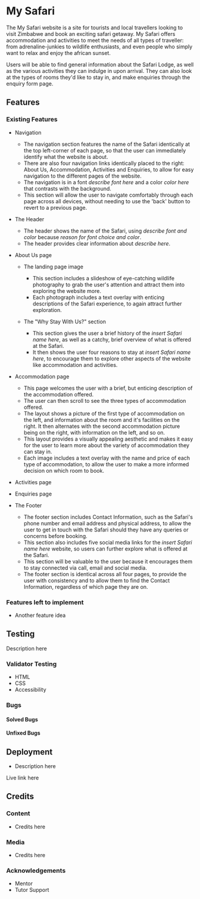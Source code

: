 # My Safari 

The My Safari website is a site for tourists and local travellers looking to visit Zimbabwe and book an exciting safari getaway. My Safari offers accommodation and activities to meet the needs of all types of traveller: from adrenaline-junkies to wildlife enthusiasts, and even people who simply want to relax and enjoy the african sunset. 

Users will be able to find general information about the Safari Lodge, as well as the various activities they can indulge in upon arrival. They can also look at the types of rooms they'd like to stay in, and make enquiries through the enquiry form page. 

## Features

### Existing Features

- Navigation
     - The navigation section features the name of the Safari identically at the top left-corner of each page, so that the user can immediately identify what the website is about.  
     - There are also four navigation links identically placed to the right: About Us, Accommodation, Activities and Enquiries, to allow for easy navigation to the different pages of the website. 
     - The navigation is in a font *describe font here* and a color *color here* that contrasts with the background. 
     - This section will allow the user to navigate comfortably through each page across all devices, without needing to use the 'back' button to revert to a previous page. 

- The Header
     - The header shows the name of the Safari, using *describe font and color* because *reason for font choice and color*.
     - The header provides clear information about *describe here*.

- About Us page
     - The landing page image
          - This section includes a slideshow of eye-catching wildlife photography to grab the user's attention and attract them into exploring the website more. 
          - Each photograph includes a text overlay with enticing descriptions of the Safari experience, to again attract further exploration. 
    
    - The "Why Stay With Us?" section
         - This section gives the user a brief history of the *insert Safari name here*, as well as a catchy, brief overview of what is offered at the Safari. 
         - It then shows the user four reasons to stay at *insert Safari name here*, to encourage them to explore other aspects of the website like accommodation and activities. 

- Accommodation page
     - This page welcomes the user with a brief, but enticing description of the accommodation offered. 
     - The user can then scroll to see the three types of accommodation offered. 
     - The layout shows a picture of the first type of accommodation on the left, and information about the room and it's facilities on the right. It then alternates with the second accommodation picture being on the right, with information on the left, and so on. 
     - This layout provides a visually appealing aesthetic and makes it easy for the user to learn more about the variety of accommodation they can stay in. 
     - Each image includes a text overlay with the name and price of each type of accommodation, to allow the user to make a more informed decision on which room to book. 

- Activities page

- Enquiries page

- The Footer 
     - The footer section includes Contact Information, such as the Safari's phone number and email address and physical address, to allow the user to get in touch with the Safari should they have any queries or concerns before booking. 
     - This section also includes five social media links for the *insert Safari name here* website, so users can further explore what is offered at the Safari. 
     - This section will be valuable to the user because it encourages them to stay connected via call, email and social media. 
     - The footer section is identical across all four pages, to provide the user with consistency and to allow them to find the Contact Information, regardless of which page they are on. 

### Features left to implement

- Another feature idea

## Testing

Description here

### Validator Testing

- HTML
- CSS
- Accessibility

### Bugs

#### Solved Bugs

#### Unfixed Bugs

## Deployment

- Description here

Live link here

## Credits

### Content

- Credits here

### Media

- Credits here

### Acknowledgements 

- Mentor
- Tutor Support



